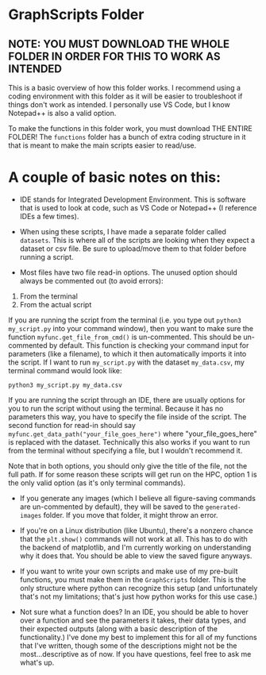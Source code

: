 # GraphScripts Folder

## NOTE: YOU MUST DOWNLOAD THE WHOLE FOLDER IN ORDER FOR THIS TO WORK AS INTENDED

This is a basic overview of how this folder works. I recommend using a coding environment with this folder as it will be easier to troubleshoot if things don't work as intended. I personally use VS Code, but I know Notepad++ is also a valid option. 

To make the functions in this folder work, you must download THE ENTIRE FOLDER! The `functions` folder has a bunch of extra coding structure in it that is meant to make the main scripts easier to read/use.

# A couple of basic notes on this:

- IDE stands for Integrated Development Environment. This is software that is used to look at code, such as VS Code or Notepad++ (I reference IDEs a few times).

- When using these scripts, I have made a separate folder called `datasets`. This is where all of the scripts are looking when they expect a dataset or csv file. Be sure to upload/move them to that folder before running a script.

- Most files have two file read-in options. The unused option should always be commented out (to avoid errors):
1) From the terminal
2) From the actual script

If you are running the script from the terminal (i.e. you type out `python3 my_script.py` into your command window), then you want to make sure the function `myfunc.get_file_from_cmd()` is un-commented. This should be un-commented by default. This function is checking your command input for parameters (like a filename), to which it then automatically imports it into the script. If I want to run `my_script.py` with the dataset `my_data.csv`, my terminal command would look like:

`python3 my_script.py my_data.csv`

If you are running the script through an IDE, there are usually options for you to run the script without using the terminal. Because it has no parameters this way, you have to specify the file inside of the script. The second function for read-in should say `myfunc.get_data_path("your_file_goes_here")` where "your_file_goes_here" is replaced with the dataset. Technically this also works if you want to run from the terminal without specifying a file, but I wouldn't recommend it. 

Note that in both options, you should only give the title of the file, not the full path. If for some reason these scripts will get run on the HPC, option 1 is the only valid option (as it's only terminal commands).

- If you generate any images (which I believe all figure-saving commands are un-commented by default), they will be saved to the `generated-images` folder. If you move that folder, it might throw an error. 

- If you're on a Linux distribution (like Ubuntu), there's a nonzero chance that the `plt.show()` commands will not work at all. This has to do with the backend of matplotlib, and I'm currently working on understanding why it does that. You should be able to view the saved figure anyways.

- If you want to write your own scripts and make use of my pre-built functions, you must make them in the `GraphScripts` folder. This is the only structure where python can recognize this setup (and unfortunately that's not my limitations; that's just how python works for this use case.)

- Not sure what a function does? In an IDE, you should be able to hover over a function and see the parameters it takes, their data types, and their expected outputs (along with a basic description of the functionality.) I've done my best to implement this for all of my functions that I've written, though some of the descriptions might not be the most...descriptive as of now. If you have questions, feel free to ask me what's up.
